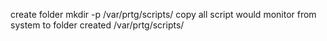 create folder mkdir -p /var/prtg/scripts/
copy all script would monitor from system to folder created /var/prtg/scripts/
